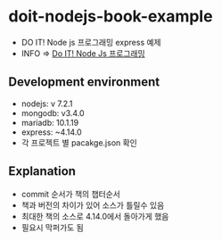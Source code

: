 # doit-nodejs-book-example
+ DO IT! Node js 프로그래밍 express 예제
+ INFO => [Do IT! Node Js 프로그래밍](http://www.easyspub.co.kr/20_Menu/BookView/A001/113)

## Development environment
+ nodejs: v 7.2.1
+ mongodb: v3.4.0
+ mariadb: 10.1.19
+ express: ~4.14.0
+ 각 프로젝트 별 pacakge.json 확인

## Explanation
+ commit 순서가 책의 챕터순서
+ 책과 버전의 차이가 있어 소스가 틀릴수 있음
+ 최대한 책의 소스로 4.14.0에서 돌아가게 했음
+ 필요시 막퍼가도 됨 
